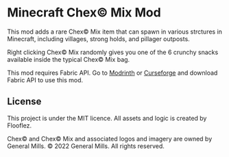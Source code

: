 # Minecraft Chex© Mix Mod

This mod adds a rare Chex© Mix item that can spawn in various strctures in Minecraft, including villages, strong holds, and pillager outposts.

Right clicking Chex© Mix randomly gives you one of the 6 crunchy snacks available inside the typical Chex© Mix bag.

This mod requires Fabric API.
Go to [Modrinth](https://modrinth.com/mod/fabric-api) or [Curseforge](https://www.curseforge.com/minecraft/mc-mods/fabric-api) and download Fabric API to use this mod.


## License

This project is under the MIT licence. 
All assets and logic is created by Flooflez. 

Chex© and Chex© Mix and associated logos and imagery are owned by General Mills. 
© 2022 General Mills. All rights reserved.
